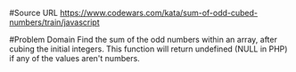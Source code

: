#Source URL
https://www.codewars.com/kata/sum-of-odd-cubed-numbers/train/javascript

#Problem Domain
Find the sum of the odd numbers within an array, after cubing the initial integers. This function will return undefined (NULL in PHP) if any of the values aren't numbers.